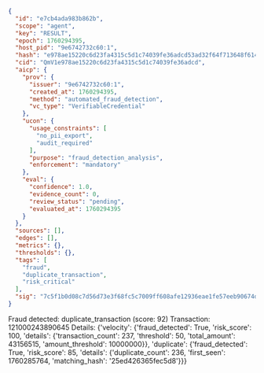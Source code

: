 ```json
{
  "id": "e7cb4ada983b862b",
  "scope": "agent",
  "key": "RESULT",
  "epoch": 1760294395,
  "host_pid": "9e6742732c60:1",
  "hash": "e978ae15220c6d23fa4315c5d1c74039fe36adcd53ad32f64f713648f614a47a",
  "cid": "QmV1e978ae15220c6d23fa4315c5d1c74039fe36adcd",
  "aicp": {
    "prov": {
      "issuer": "9e6742732c60:1",
      "created_at": 1760294395,
      "method": "automated_fraud_detection",
      "vc_type": "VerifiableCredential"
    },
    "ucon": {
      "usage_constraints": [
        "no_pii_export",
        "audit_required"
      ],
      "purpose": "fraud_detection_analysis",
      "enforcement": "mandatory"
    },
    "eval": {
      "confidence": 1.0,
      "evidence_count": 0,
      "review_status": "pending",
      "evaluated_at": 1760294395
    }
  },
  "sources": [],
  "edges": [],
  "metrics": {},
  "thresholds": {},
  "tags": [
    "fraud",
    "duplicate_transaction",
    "risk_critical"
  ],
  "sig": "7c5f1b0d08c7d56d73e3f68fc5c7009ff608afe12936eae1fe57eeb90674dead"
}
```

Fraud detected: duplicate_transaction (score: 92)
Transaction: 121000243890645
Details: {'velocity': {'fraud_detected': True, 'risk_score': 100, 'details': {'transaction_count': 237, 'threshold': 50, 'total_amount': 43156515, 'amount_threshold': 10000000}}, 'duplicate': {'fraud_detected': True, 'risk_score': 85, 'details': {'duplicate_count': 236, 'first_seen': 1760285764, 'matching_hash': '25ed426365fec5d8'}}}